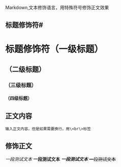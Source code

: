 Markdown,文本修饰语言，用特殊符号修饰正文效果<br>

## 标题修饰符\#

# 标题修饰符（一级标题）
## （二级标题）
### （三级标题）
#### （四级标题）

## 正文内容
	输入正文内容，但是如果需要换行，用\<br\>标签

## 修饰正文
*一段测试文本*
**一段测试文本**
***一段测试文本***
~~一段测试文本~~
